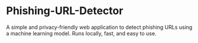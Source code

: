 # Phishing-URL-Detector
A simple and privacy-friendly web application to detect phishing URLs using a machine learning model. Runs locally, fast, and easy to use.
